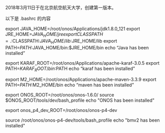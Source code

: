 2018年3月11日于在北京航空航天大学，创建第一版本。

以下是 .bashrc 的内容

export JAVA_HOME=/root/onos/Applications/jdk1.8.0_121
export JRE_HOME=$JAVA_HOME/jre
export CLASSPATH=.:$CLASSPATH:$JAVA_HOME/lib:$JRE_HOME/lib
export PATH=$PATH:$JAVA_HOME/bin:$JRE_HOME/bin
echo “Java has been installed”

export KARAF_ROOT=/root/onos/Applications/apache-karaf-3.0.5
export PATH=$KARAF_ROOT/bin:$PATH
echo “karaf has been installed”

export M2_HOME=/root/onos/Applications/apache-maven-3.3.9
export PATH=$PATH:$M2_HOME/bin
echo “maven has been installed”

export ONOS_ROOT=/root/onos/onos-1.6.0/
source $ONOS_ROOT/tools/dev/bash_profile
echo "ONOS has been installed"

export onos_p4_dev_ROOT=/root/onos/onos-p4-dev

source /root/onos/onos-p4-dev/tools/bash_profile
echo "bmv2 has been installed"

